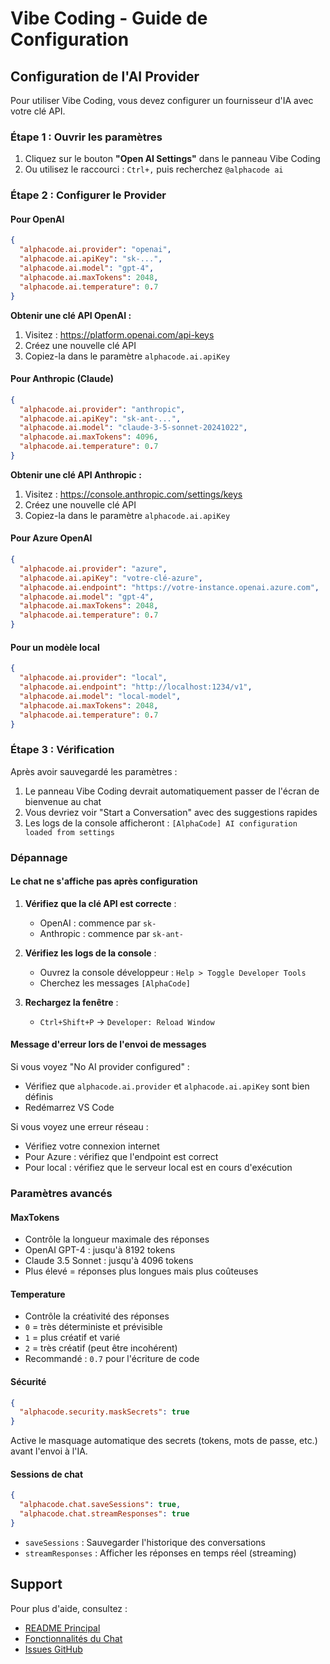 # Vibe Coding - Guide de Configuration

## Configuration de l'AI Provider

Pour utiliser Vibe Coding, vous devez configurer un fournisseur d'IA avec votre clé API.

### Étape 1 : Ouvrir les paramètres

1. Cliquez sur le bouton **"Open AI Settings"** dans le panneau Vibe Coding
2. Ou utilisez le raccourci : `Ctrl+,` puis recherchez `@alphacode ai`

### Étape 2 : Configurer le Provider

#### Pour OpenAI

```json
{
  "alphacode.ai.provider": "openai",
  "alphacode.ai.apiKey": "sk-...",
  "alphacode.ai.model": "gpt-4",
  "alphacode.ai.maxTokens": 2048,
  "alphacode.ai.temperature": 0.7
}
```

**Obtenir une clé API OpenAI :**
1. Visitez : https://platform.openai.com/api-keys
2. Créez une nouvelle clé API
3. Copiez-la dans le paramètre `alphacode.ai.apiKey`

#### Pour Anthropic (Claude)

```json
{
  "alphacode.ai.provider": "anthropic",
  "alphacode.ai.apiKey": "sk-ant-...",
  "alphacode.ai.model": "claude-3-5-sonnet-20241022",
  "alphacode.ai.maxTokens": 4096,
  "alphacode.ai.temperature": 0.7
}
```

**Obtenir une clé API Anthropic :**
1. Visitez : https://console.anthropic.com/settings/keys
2. Créez une nouvelle clé API
3. Copiez-la dans le paramètre `alphacode.ai.apiKey`

#### Pour Azure OpenAI

```json
{
  "alphacode.ai.provider": "azure",
  "alphacode.ai.apiKey": "votre-clé-azure",
  "alphacode.ai.endpoint": "https://votre-instance.openai.azure.com",
  "alphacode.ai.model": "gpt-4",
  "alphacode.ai.maxTokens": 2048,
  "alphacode.ai.temperature": 0.7
}
```

#### Pour un modèle local

```json
{
  "alphacode.ai.provider": "local",
  "alphacode.ai.endpoint": "http://localhost:1234/v1",
  "alphacode.ai.model": "local-model",
  "alphacode.ai.maxTokens": 2048,
  "alphacode.ai.temperature": 0.7
}
```

### Étape 3 : Vérification

Après avoir sauvegardé les paramètres :

1. Le panneau Vibe Coding devrait automatiquement passer de l'écran de bienvenue au chat
2. Vous devriez voir "Start a Conversation" avec des suggestions rapides
3. Les logs de la console afficheront : `[AlphaCode] AI configuration loaded from settings`

### Dépannage

#### Le chat ne s'affiche pas après configuration

1. **Vérifiez que la clé API est correcte** :
   - OpenAI : commence par `sk-`
   - Anthropic : commence par `sk-ant-`

2. **Vérifiez les logs de la console** :
   - Ouvrez la console développeur : `Help > Toggle Developer Tools`
   - Cherchez les messages `[AlphaCode]`

3. **Rechargez la fenêtre** :
   - `Ctrl+Shift+P` → `Developer: Reload Window`

#### Message d'erreur lors de l'envoi de messages

Si vous voyez "No AI provider configured" :
- Vérifiez que `alphacode.ai.provider` et `alphacode.ai.apiKey` sont bien définis
- Redémarrez VS Code

Si vous voyez une erreur réseau :
- Vérifiez votre connexion internet
- Pour Azure : vérifiez que l'endpoint est correct
- Pour local : vérifiez que le serveur local est en cours d'exécution

### Paramètres avancés

#### MaxTokens
- Contrôle la longueur maximale des réponses
- OpenAI GPT-4 : jusqu'à 8192 tokens
- Claude 3.5 Sonnet : jusqu'à 4096 tokens
- Plus élevé = réponses plus longues mais plus coûteuses

#### Temperature
- Contrôle la créativité des réponses
- `0` = très déterministe et prévisible
- `1` = plus créatif et varié
- `2` = très créatif (peut être incohérent)
- Recommandé : `0.7` pour l'écriture de code

#### Sécurité
```json
{
  "alphacode.security.maskSecrets": true
}
```
Active le masquage automatique des secrets (tokens, mots de passe, etc.) avant l'envoi à l'IA.

#### Sessions de chat
```json
{
  "alphacode.chat.saveSessions": true,
  "alphacode.chat.streamResponses": true
}
```
- `saveSessions` : Sauvegarder l'historique des conversations
- `streamResponses` : Afficher les réponses en temps réel (streaming)

## Support

Pour plus d'aide, consultez :
- [README Principal](../ALPHACODE_README.md)
- [Fonctionnalités du Chat](./CHAT_FEATURES.md)
- [Issues GitHub](https://github.com/votre-repo/issues)
